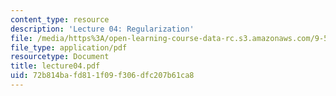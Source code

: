 ```yaml
---
content_type: resource
description: 'Lecture 04: Regularization'
file: /media/https%3A/open-learning-course-data-rc.s3.amazonaws.com/9-520-statistical-learning-theory-and-applications-spring-2003/72b814bafd811f09f306dfc207b61ca8_lecture04.pdf
file_type: application/pdf
resourcetype: Document
title: lecture04.pdf
uid: 72b814ba-fd81-1f09-f306-dfc207b61ca8
---
```

